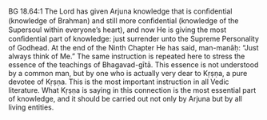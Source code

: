BG 18.64:1	The Lord has given Arjuna knowledge that is conﬁdential (knowledge of Brahman) and still more conﬁdential (knowledge of the Supersoul within everyone’s heart), and now He is giving the most conﬁdential part of knowledge: just surrender unto the Supreme Personality of Godhead. At the end of the Ninth Chapter He has said, man-manāḥ: “Just always think of Me.” The same instruction is repeated here to stress the essence of the teachings of Bhagavad-gītā. This essence is not understood by a common man, but by one who is actually very dear to Kṛṣṇa, a pure devotee of Kṛṣṇa. This is the most important instruction in all Vedic literature. What Kṛṣṇa is saying in this connection is the most essential part of knowledge, and it should be carried out not only by Arjuna but by all living entities.